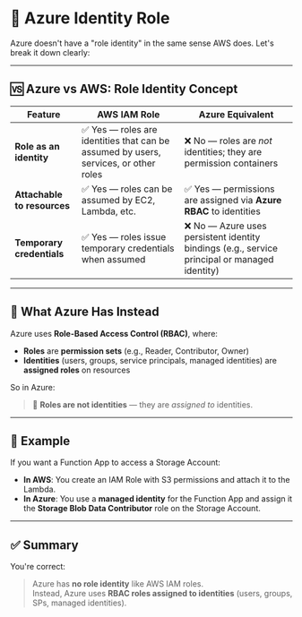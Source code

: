 # 🎩 Azure Identity Role

Azure doesn't have a "role identity" in the same sense AWS does. Let's break it down clearly:

---

## 🆚 Azure vs AWS: Role Identity Concept

| Feature                     | **AWS IAM Role**                                                                     | **Azure Equivalent**                                                                          |
| --------------------------- | ------------------------------------------------------------------------------------ | --------------------------------------------------------------------------------------------- |
| **Role as an identity**     | ✅ Yes — roles are identities that can be assumed by users, services, or other roles | ❌ No — roles are _not_ identities; they are permission containers                            |
| **Attachable to resources** | ✅ Yes — roles can be assumed by EC2, Lambda, etc.                                   | ✅ Yes — permissions are assigned via **Azure RBAC** to identities                            |
| **Temporary credentials**   | ✅ Yes — roles issue temporary credentials when assumed                              | ❌ No — Azure uses persistent identity bindings (e.g., service principal or managed identity) |

---

## 🔐 What Azure Has Instead

Azure uses **Role-Based Access Control (RBAC)**, where:

- **Roles** are **permission sets** (e.g., Reader, Contributor, Owner)
- **Identities** (users, groups, service principals, managed identities) are **assigned roles** on resources

So in Azure:

> 🔸 **Roles are not identities** — they are _assigned to_ identities.

---

## 🧠 Example

If you want a Function App to access a Storage Account:

- **In AWS**: You create an IAM Role with S3 permissions and attach it to the Lambda.
- **In Azure**: You use a **managed identity** for the Function App and assign it the **Storage Blob Data Contributor** role on the Storage Account.

---

## ✅ Summary

You're correct:

> Azure has **no role identity** like AWS IAM roles.  
> Instead, Azure uses **RBAC roles assigned to identities** (users, groups, SPs, managed identities).
